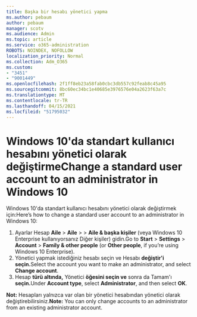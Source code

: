 ```yaml
---
title: Başka bir hesabı yönetici yapma
ms.author: pebaum
author: pebaum
manager: scotv
ms.audience: Admin
ms.topic: article
ms.service: o365-administration
ROBOTS: NOINDEX, NOFOLLOW
localization_priority: Normal
ms.collection: Adm_O365
ms.custom:
- "3451"
- "9001449"
ms.openlocfilehash: 2f1ff8eb23a58fab0cbc3db557c92feab8c45a95
ms.sourcegitcommit: 8bc60ec34bc1e40685e3976576e04a2623f63a7c
ms.translationtype: MT
ms.contentlocale: tr-TR
ms.lasthandoff: 04/15/2021
ms.locfileid: "51795032"
---
```

# <a name="change-a-standard-user-account-to-an-administrator-in-windows-10"></a><span data-ttu-id="2c728-102">Windows 10'da standart kullanıcı hesabını yönetici olarak değiştirme</span><span class="sxs-lookup"><span data-stu-id="2c728-102">Change a standard user account to an administrator in Windows 10</span></span>

<span data-ttu-id="2c728-103">Windows 10'da standart kullanıcı hesabını yönetici olarak değiştirmek için:</span><span class="sxs-lookup"><span data-stu-id="2c728-103">Here’s how to change a standard user account to an administrator in Windows 10:</span></span>

1. <span data-ttu-id="2c728-104">Ayarlar Hesap **Aile**  >  **Aile**  >    >  **Aile & başka kişiler** (veya Windows 10 Enterprise kullanıyorsanız Diğer kişiler) gidin.</span><span class="sxs-lookup"><span data-stu-id="2c728-104">Go to **Start** > **Settings** > **Account** > **Family & other people** (or **Other people**, if you’re using Windows 10 Enterprise).</span></span>
2. <span data-ttu-id="2c728-105">Yönetici yapmak istediğiniz hesabı seçin ve Hesabı **değiştir'i seçin.**</span><span class="sxs-lookup"><span data-stu-id="2c728-105">Select the account you want to make an administrator, and select **Change account**.</span></span>
3. <span data-ttu-id="2c728-106">Hesap **türü altında,** Yönetici **öğesini seçin ve** sonra da Tamam'ı **seçin.**</span><span class="sxs-lookup"><span data-stu-id="2c728-106">Under **Account type**, select **Administrator**, and then select **OK**.</span></span>

<span data-ttu-id="2c728-107">**Not:** Hesapları yalnızca var olan bir yönetici hesabından yönetici olarak değiştirebilirsiniz.</span><span class="sxs-lookup"><span data-stu-id="2c728-107">**Note:** You can only change accounts to an administrator from an existing administrator account.</span></span>